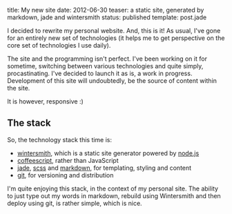title: My new site
date: 2012-06-30
teaser: a static site, generated by markdown, jade and wintersmith
status: published
template: post.jade

I decided to rewrite my personal website. And, this is it! As usual, I've gone for an entirely new set of technologies (it helps me to get perspective on the core set of technologies I use daily).

The site and the programming isn't perfect. I've been working on it for sometime, switching between various technologies and quite simply, procastinating. I've decided to launch it as is, a work in progress. Development of this site will undoubtedly, be the source of content within the site.

It is however, responsive :)

## The stack

So, the technology stack this time is:

 *   [wintersmith](http://jnordberg.github.com/wintersmith/), which is a static site generator powered by [node.js](http://nodejs.org)
 *   [coffeescript](http://coffeescript.org/), rather than JavaScript
 *   [jade](http://jade-lang.com/), [scss](http://sass-lang.com/) and [markdown](http://daringfireball.net/projects/markdown/), for templating, styling and content
 *   [git](http://git-scm.com/), for versioning and distribution

I'm quite enjoying this stack, in the context of my personal site. The ability to just type out my words in markdown, rebuild using Wintersmith and then deploy using git, is rather simple, which is nice.